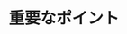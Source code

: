 ---
title: "重要なポイント"
description: "これは「Wheel of Heaven」ウェブサイトのイントロダクションセクションで、地球上の生命の創造と発展において、高度な宇宙文明「エロヒム」が重要な役割を果たしたという仮説を探求する魅力的な物語を紹介しています。この理論のさまざまな側面に深く掘り下げ、文明の基盤や宗教的シンクレティズムからインテリジェントデザインの概念、人類の意識の大覚醒の可能性までを探ります。この物語は古代の聖典と歴史的な出来事を再解釈し、人類と宇宙生物との間の宇宙的なつながりを提案しています。各章は読者を思考を促す旅に招き、従来の見解に挑戦し、人類の宇宙的起源と運命の探求を奨励します。"
chapter: "3"
weight: 300
---